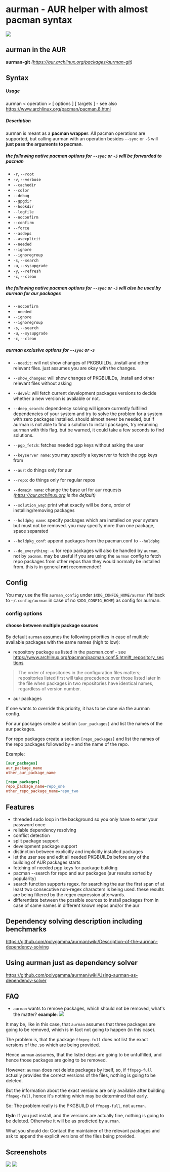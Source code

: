 # aurman - AUR helper with almost pacman syntax

![](https://travis-ci.org/polygamma/aurman.svg?branch=master)

## aurman in the AUR

**aurman-git** *(https://aur.archlinux.org/packages/aurman-git)*

## Syntax

##### Usage
aurman < operation > [ options ] [ targets ] - see also https://www.archlinux.org/pacman/pacman.8.html

##### Description
aurman is meant as a **pacman wrapper**.
All pacman operations are supported, but calling aurman with an operation besides `--sync` or `-S` will **just pass the arguments to pacman**.

##### the following native pacman options for `--sync` or `-S` will be forwarded to pacman

- `-r`, `--root`
- `-v`, `--verbose`
- `--cachedir`
- `--color`
- `--debug`
- `--gpgdir`
- `--hookdir`
- `--logfile`
- `--noconfirm`
- `--confirm`
- `--force`
- `--asdeps`
- `--asexplicit`
- `--needed`
- `--ignore`
- `--ignoregroup`
- `-s`, `--search`
- `-u`, `--sysupgrade`
- `-y`, `--refresh`
- `-c`, `--clean`

##### the following native pacman options for `--sync` or `-S` will also be used by aurman for aur packages

- `--noconfirm`
- `--needed`
- `--ignore`
- `--ignoregroup`
- `-s`, `--search`
- `-u`, `--sysupgrade`
- `-c`, `--clean`

##### aurman exclusive options for `--sync` or `-S`

- `--noedit`: will not show changes of PKGBUILDs, .install and other relevant files. just assumes you are okay with the changes.

- `--show_changes`: will show changes of PKGBUILDs, .install and other relevant files without asking

- `--devel`: will fetch current development packages versions to decide whether a new version is available or not.

- `--deep_search`: dependency solving will ignore currently fulfilled dependencies of your system and try to solve the problem for a system with zero packages installed.
should almost never be needed, but if aurman is not able to find a solution to install packages, try rerunning aurman with this flag.
but be warned, it could take a few seconds to find solutions.

- `--pgp_fetch`: fetches needed pgp keys without asking the user

- `--keyserver name`: you may specify a keyserver to fetch the pgp keys from

- `--aur`: do things only for aur

- `--repo`: do things only for regular repos

- `--domain name`: change the base url for aur requests *(https://aur.archlinux.org is the default)*

- `--solution_way`: print what exactly will be done, order of installing/removing packages

- `--holdpkg name`: specify packages which are installed on your system but must not be removed.
you may specify more than one package, space separated

- `--holdpkg_conf`: append packages from the pacman.conf to `--holdpkg`

- `--do_everything`: `-u` for repo packages will also be handled by `aurman`, not by `pacman`.
may be useful if you are using the `aurman` config to fetch repo packages from other repos than they would normally be installed from.
this is in general **not** recommended!

## Config
You may use the file `aurman_config` under `$XDG_CONFIG_HOME/aurman` (fallback to `~/.config/aurman` in case of no `$XDG_CONFIG_HOME`) as config for aurman.

### config options
#### choose between multiple package sources
By default `aurman` assumes the following priorities in case of multiple available packages with the same names (high to low):
- repository package as listed in the pacman.conf - see https://www.archlinux.org/pacman/pacman.conf.5.html#_repository_sections
> The order of repositories in the configuration files matters; repositories listed first will take precedence over those listed later in the file when packages in two repositories have identical names, regardless of version number.
- aur packages

If one wants to override this priority, it has to be done via the aurman config.

For aur packages create a section  `[aur_packages]` and list the names of the aur packages.

For repo packages create a section `[repo_packages]` and list the names of the repo packages followed by `=` and the name of the repo.

Example:
```ini
[aur_packages]
aur_package_name
other_aur_package_name

[repo_packages]
repo_package_name=repo_one
other_repo_package_name=repo_two
```


## Features

  - threaded sudo loop in the background so you only have to enter your password once
  - reliable dependency resolving
  - conflict detection
  - split package support
  - development package support
  - distinction between explicitly and implicitly installed packages
  - let the user see and edit all needed PKGBUILDs before any of the building of AUR packages starts
  - fetching of needed pgp keys for package building
  - pacman --search for repo and aur packages (aur results sorted by popularity)
  - search function supports regex. for searching the aur the first span of at least two consecutive non-regex
  characters is being used. these results are being filtered by the regex expression afterwards.
  - differentiate between the possible sources to install packages from in case of same names in different known repos and/or the aur

## Dependency solving description including benchmarks
https://github.com/polygamma/aurman/wiki/Description-of-the-aurman-dependency-solving

## Using aurman just as dependency solver
https://github.com/polygamma/aurman/wiki/Using-aurman-as-dependency-solver

## FAQ
- `aurman` wants to remove packages, which should not be removed, what's the matter?
  **example**:
![](https://i.imgur.com/Q2OKkKb.png)

It may be, like in this case, that `aurman` assumes that three packages are going to be removed, which is in fact not going to happen (in this case).

The problem is, that the package `ffmpeg-full` does not list the exact versions of the .so which are being provided.

Hence `aurman` assumes, that the listed deps are going to be unfulfilled, and hence those packages are going to be removed.

However: `aurman` does not delete packages by itself, so, if `ffmpeg-full` actually provides the correct versions of the files, nothing is going to be deleted.

But the information about the exact versions are only available after building `ffmpeg-full`, hence it's nothing which may be determined that early.

So: The problem really is the PKGBUILD of `ffmpeg-full`, not `aurman`.

**tl;dr**: If you just install, and the versions are actually fine, nothing is going to be deleted.
Otherwise it will be as predicted by `aurman`.

What you should do: Contact the maintainer of the relevant packages and ask to append the explicit versions of the files being provided.

## Screenshots

![](https://i.imgur.com/VipYpfj.png)
![](https://i.imgur.com/uZYbNrS.gif)
